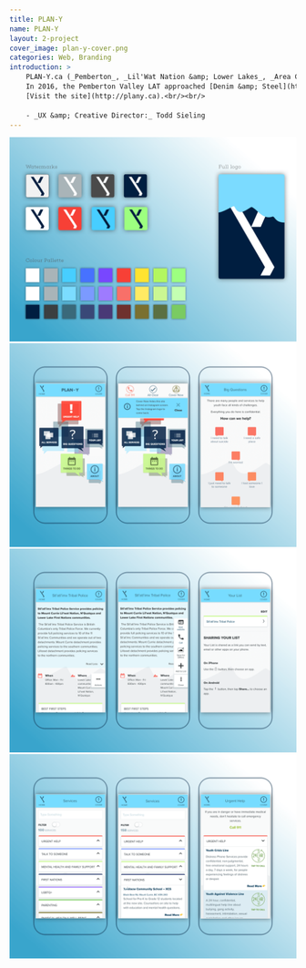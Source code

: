 ```yaml
---
title: PLAN-Y
name: PLAN-Y
layout: 2-project
cover_image: plan-y-cover.png
categories: Web, Branding
introduction: >
    PLAN-Y.ca (_Pemberton_, _Lil'Wat Nation &amp; Lower Lakes_, _Area C, N'Quatqua_, for _Youth_) is an arm of the Pemberton Valley Local Action Team (LAT). In conjunction with the Child and Youth Mental Health and Substance Use (CYMHSU) Collaborative, they had a goal to improve youth access to mental health services.<br/><br/>
    In 2016, the Pemberton Valley LAT approached [Denim &amp; Steel](http://denimandsteel.com) to design and develop a youth services directory web app for the region. Privacy in a small tight-knit community, spotty internet access, and a diverse demographic presented interesting challanges to work with. As the primary developer, web and visal designer I helped deliver an inclusive and comprehensive solution.<br/><br/>
    [Visit the site](http://plany.ca).<br/><br/>

    - _UX &amp; Creative Director:_ Todd Sieling
---
```


![Plan Y brand logo and color design design](./pemberton/plany-brand.png)
![Plan Y home page web app design](./pemberton/plany-home.png)
![Plan Y services listing web app design](./pemberton/plany-pdp.png)
![Plan Y service page web app design](./pemberton/plany-plp.png)